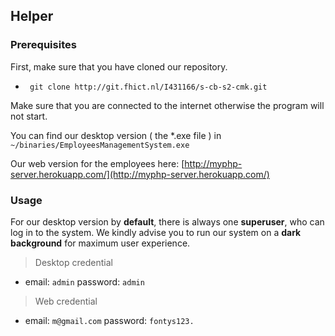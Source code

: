 ## Helper

### Prerequisites

First, make sure that you have cloned our repository.
 
- ` git clone http://git.fhict.nl/I431166/s-cb-s2-cmk.git`

Make sure that you are connected to the internet otherwise the program will not start.



You can find  our desktop version ( the *.exe file ) in `~/binaries/EmployeesManagementSystem.exe`

Our web version for the employees here: 
[http://myphp-server.herokuapp.com/](http://myphp-server.herokuapp.com/)

### Usage

For our desktop version by **default**, there is always one **superuser**, who can log in to the system. We kindly advise you to run our system on a **dark background** for maximum user experience.

> Desktop credential

 - email: `admin` password: `admin`

> Web credential

 - email: `m@gmail.com` password: `fontys123.`
